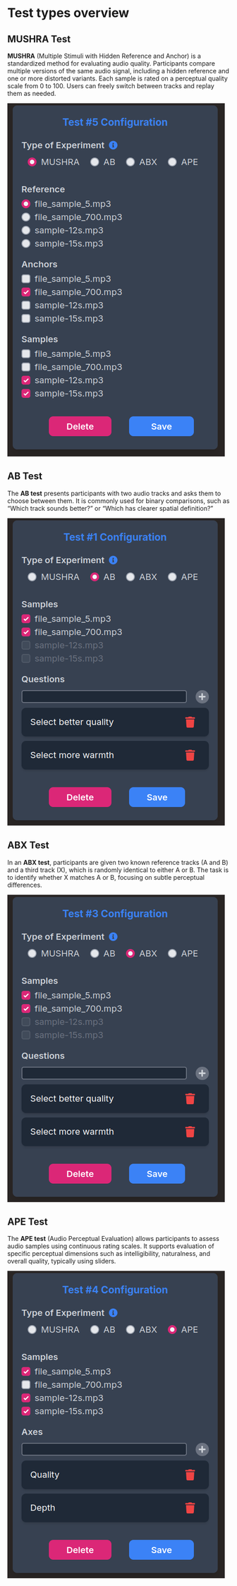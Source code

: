 # Test types overview

## **MUSHRA Test**
**MUSHRA** (Multiple Stimuli with Hidden Reference and Anchor) is a standardized method for evaluating audio quality. Participants compare multiple versions of the same audio signal, including a hidden reference and one or more distorted variants. Each sample is rated on a perceptual quality scale from 0 to 100. Users can freely switch between tracks and replay them as needed.

![MUSHRA.png](../img/test-types-overview/MUSHRA.png)


## **AB Test**
The **AB test** presents participants with two audio tracks and asks them to choose between them. It is commonly used for binary comparisons, such as “Which track sounds better?” or “Which has clearer spatial definition?”

![AB.png](../img/test-types-overview/AB.png)


## **ABX Test**
In an **ABX test**, participants are given two known reference tracks (A and B) and a third track (X), which is randomly identical to either A or B. The task is to identify whether X matches A or B, focusing on subtle perceptual differences.

![ABX png](../img/test-types-overview/ABX.png)


## **APE Test**
The **APE test** (Audio Perceptual Evaluation) allows participants to assess audio samples using continuous rating scales. It supports evaluation of specific perceptual dimensions such as intelligibility, naturalness, and overall quality, typically using sliders.

![APE png](../img/test-types-overview/APE.png)
